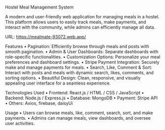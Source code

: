 Hostel Meal Management System

A modern and user-friendly web application for managing meals in a hostel. This platform allows users to easily track meals, make payments, and interact with the community, while admins can efficiently manage all data.

URL: https://mealmate-93072.web.app/

Features
	•	Pagination: Efficiently browse through meals and posts with smooth pagination.
	•	Admin & User Dashboards: Separate dashboards with role-specific functionalities.
	•	Customization Options: Personalize your meal preferences and dashboard settings.
	•	Stripe Payment Integration: Securely make and manage payments for meals.
	•	Search, Like, Comment & Sort: Interact with posts and meals with dynamic search, likes, comments, and sorting options.
	•	Beautiful Design: Clean, responsive, and visually appealing user interface for a seamless experience.

Technologies Used
	•	Frontend: React.js / HTML / CSS / JavaScript
	•	Backend: Node.js / Express.js
	•	Database: MongoDB 
	•	Payment: Stripe API
	•	Others: Axios, firebase, daisyUi

Usage
	•	Users can browse meals, like, comment, search, sort, and make payments.
	•	Admins can manage meals, view dashboards, and oversee user activities.
